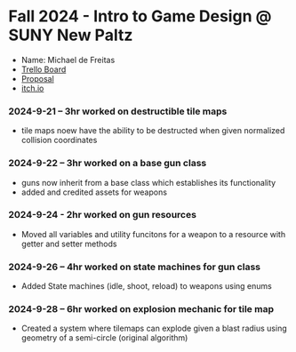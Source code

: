 # Fall 2024 - Intro to Game Design @ SUNY New Paltz
* Name: Michael de Freitas
* [Trello Board](https://trello.com/b/qQN1dU0s/new-paltz-game-design-final-project-template)
* [Proposal](Freitas-proposal.pdf)
* [itch.io](https://mfreit50.itch.io/endless-survival-game)
  
### 2024-9-21 – 3hr worked on destructible tile maps 
* tile maps noew have the ability to be destructed when given normalized collision coordinates

### 2024-9-22 – 3hr worked on a base gun class 
* guns now inherit from a base class which establishes its functionality 
* added and credited assets for weapons

### 2024-9-24 - 2hr worked on gun resources
* Moved all variables and utility funcitons for a weapon to a resource with getter and setter methods
  
### 2024-9-26 – 4hr worked on state machines for gun class 
* Added State machines (idle, shoot, reload) to weapons using enums

### 2024-9-28 – 6hr worked on explosion mechanic for tile map
* Created a system where tilemaps can explode given a blast radius using geometry of a semi-circle (original algorithm)